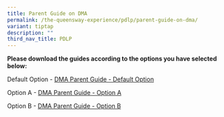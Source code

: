 ```yaml
---
title: Parent Guide on DMA
permalink: /the-queensway-experience/pdlp/parent-guide-on-dma/
variant: tiptap
description: ""
third_nav_title: PDLP
---
```

<p><strong>Please download the guides according to the options you have selected below:</strong>
</p>
<p>Default Option - <a href="/files/PDLP Resources/Parents DMA options.pdf" rel="noopener noreferrer nofollow" target="_blank">DMA Parent Guide - Default Option</a>
</p>
<p>Option A - <a href="/files/PDLP Resources/DMA Parent Guide v2 - Option A (Chrome OS).pdf" rel="noopener noreferrer nofollow" target="_blank">DMA Parent Guide - Option A</a>
</p>
<p>Option B - <a href="/files/PDLP Resources/DMA Parent Guide v2 - Option B (Chrome OS).pdf" rel="noopener noreferrer nofollow" target="_blank">DMA Parent Guide - Option B</a>
</p>
<p></p>